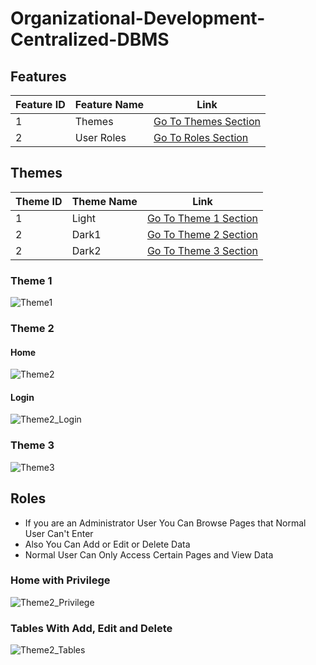 # Organizational-Development-Centralized-DBMS

## Features

Feature ID | Feature Name | Link
--- | --- | ---
1 | Themes | [Go To Themes Section](#themes)
2 | User Roles | [Go To Roles Section](#Roles)

## Themes

Theme ID | Theme Name | Link
--- | --- | ---
1 | Light | [Go To Theme 1 Section](#theme-1)
2 | Dark1 | [Go To Theme 2 Section](#theme-2)
2 | Dark2 | [Go To Theme 3 Section](#theme-3)

### Theme 1

![Theme1](/Screencapture/screencapture-Theme1.png)

### Theme 2

#### **Home**

![Theme2](/Screencapture/screencapture-Theme2.png)

#### **Login**

![Theme2_Login](/Screencapture/screencapture-Theme2-Login.png)

### Theme 3

![Theme3](/Screencapture/screencapture-Theme3.png)

## Roles

- If you are an Administrator User You Can Browse Pages that Normal User Can't Enter
- Also You Can Add or Edit or Delete Data
- Normal User Can Only Access Certain Pages and View Data

### **Home with Privilege**

![Theme2_Privilege](/Screencapture/screencapture-Theme2-Privilege.png)

### **Tables With Add, Edit and Delete**

![Theme2_Tables](/Screencapture/screencapture-Theme2-Tables.png)
